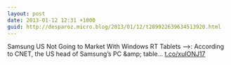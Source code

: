 ```yaml
---
layout: post
date: 2013-01-12 12:31 +1000
guid: http://desparoz.micro.blog/2013/01/12/t289922639634513920.html
---
```

Samsung US Not Going to Market With Windows RT Tablets ⟶: According to CNET, the US head of Samsung’s PC &amp;amp; table... [t.co/xuIONJ17](http://t.co/xuIONJ17)
